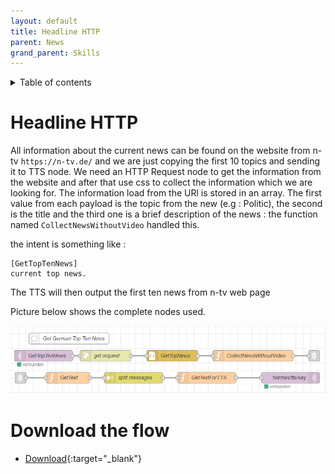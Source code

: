 ```yaml
---
layout: default
title: Headline HTTP
parent: News
grand_parent: Skills
---
```


<details close markdown="block">
  <summary>
    Table of contents
  </summary>
  {: .text-delta }
1. TOC
{:toc}
</details>

# Headline HTTP
All information about the current news can be found on the website from n-tv `https://n-tv.de/` and we are just copying 
the first 10 topics and sending it to  TTS node.
We need an HTTP Request node to get the information from the website and after that use css to collect the information 
which we are looking for.
The information load from the URl is stored in an array. The first value from each payload is the topic from the new 
(e.g : Politic), the second is the title and the third one is a brief description of the news : the function named 
`CollectNewsWithoutVideo` handled this.
 
the intent is something like :

```
[GetTopTenNews]
current top news.

```
The TTS will then output the first ten news from n-tv web page 

Picture below shows the complete nodes used.

[![Headlines-http](../../../assets/get_top_news.png)](../../../assets/get_top_news.png)

# Download the flow
- [Download](https://github.com/th-koeln-intia/ip-sprachassistent-team4/blob/master/flows/headlines_http_req_de.json){:target="_blank"}
